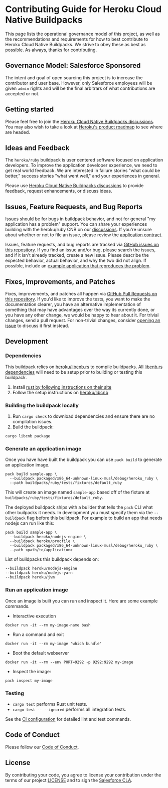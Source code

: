 # Contributing Guide for Heroku Cloud Native Buildpacks

This page lists the operational governance model of this project, as well as the recommendations and requirements for how to best contribute to Heroku Cloud Native Buildpacks. We strive to obey these as best as possible. As always, thanks for contributing.

## Governance Model: Salesforce Sponsored

The intent and goal of open sourcing this project is to increase the contributor and user base. However, only Salesforce employees will be given `admin` rights and will be the final arbitrars of what contributions are accepted or not.

## Getting started

Please feel free to join the [Heroku Cloud Native Buildpacks discussions][discussions]. You may also wish to take a look at [Heroku's product roadmap][roadmap] to see where are headed.

## Ideas and Feedback

The `heroku/ruby` buildpack is user centered software focused on application developers. To improve the application developer experience, we need to get real world feedback. We are interested in failure stories "what could be better," success stories "what went well," and your experiences in general.

Please use [Heroku Cloud Native Buildpacks discussions][discussions] to provide feedback, request enhancements, or discuss ideas.

## Issues, Feature Requests, and Bug Reports

Issues should be for bugs in buildpack behavior, and not for general "my application has a problem" support. You can share your experiences building with the heroku/ruby CNB on our [discussions][discussions]. If you're unsure about whether or not to file an issue, please review the [application contract](docs/application_contract.md).

Issues, feature requests, and bug reports are tracked via [GitHub issues on this repository][issues]. If you find an issue and/or bug, please search the issues, and if it isn't already tracked, create a new issue. Please describe the expected behavior, actual behavior, and why the two did not align. If possible, include an [example application that reproduces the problem](https://www.codetriage.com/example_app).

## Fixes, Improvements, and Patches

Fixes, improvements, and patches all happen via [GitHub Pull Requests on this repository][pulls]. If you'd like to improve the tests, you want to make the documentation clearer, you have an alternative implementation of something that may have advantages over the way its currently done, or you have any other change, we would be happy to hear about it. For trivial changes, send a pull request. For non-trivial changes, consider [opening an issue](#issues-feature-requests-and-bug-reports) to discuss it first instead.

## Development

### Dependencies

This buildpack relies on [heroku/libcnb.rs][libcnb] to compile buildpacks. All [libcnb.rs dependencies][libcnb-deps] will need to be setup prior to building or testing this buildpack.

1. Install [rust by following instructions on their site][install-rust]
1. Follow the setup instructions on [heroku/libcnb][libcnb-deps]

### Building the buildpack locally

1. Run `cargo check` to download dependencies and ensure there are no compilation issues.
1. Build the buildpack:

```
cargo libcnb package
```

### Generate an application image

Once you have have built the buildpack you can use `pack build` to generate an application image.

```
pack build sample-app \
  --buildpack packaged/x86_64-unknown-linux-musl/debug/heroku_ruby \
  --path buildpacks/ruby/tests/fixtures/default_ruby
```

This will create an image named `sample-app` based off of the fixture at `buildpacks/ruby/tests/fixtures/default_ruby`.

The deployed buildpack ships with a builder that tells the `pack` CLI what other builpacks it needs. In development you must specify them via the `--buildpack` flag before this buildpack. For example to build an app that needs nodejs can run like this:

```
pack build sample-app \
  --buildpack heroku/nodejs-engine \
  --buildpack heroku/procfile \
  --buildpack packaged/x86_64-unknown-linux-musl/debug/heroku_ruby \
  --path <path/to/application>
```

List of buildpacks this buildpack depends on:

```
--buildpack heroku/nodejs-engine
--buildpack heroku/nodejs-yarn
--buildpack heroku/jvm
```

### Run an application image

Once an image is built you can run and inspect it. Here are some example commands.

- Interactive execution

```
docker run -it --rm my-image-name bash
```

- Run a command and exit

```
docker run -it --rm my-image 'which bundle'
```

- Boot the default webserver

```
docker run -it --rm --env PORT=9292 -p 9292:9292 my-image
```

- Inspect the image:

```
pack inspect my-image
```

### Testing

- `cargo test` performs Rust unit tests.
- `cargo test -- --ignored` performs all integration tests.

See the [CI configuration](.github/workflows/ci.yml) for detailed lint and test commands.

## Code of Conduct

Please follow our [Code of Conduct](CODE_OF_CONDUCT.md).

## License

By contributing your code, you agree to license your contribution under the terms of our project [LICENSE](LICENSE) and to sign the [Salesforce CLA](https://cla.salesforce.com/sign-cla).

[cnb]: https://buildpacks.io
[discussions]: https://github.com/heroku/buildpacks/discussions
[install-rust]: https://www.rust-lang.org/tools/install
[issues]: https://github.com/heroku/buildpacks-ruby/issues
[libcnb]: https://github.com/heroku/libcnb.rs
[libcnb-deps]: https://github.com/heroku/libcnb.rs#development-environment-setup
[pulls]: https://github.com/heroku/buildpacks-ruby/pulls
[roadmap]: https://github.com/heroku/roadmap
